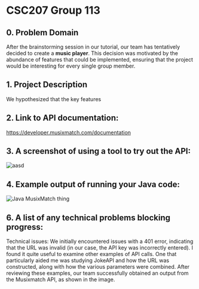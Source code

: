 # CSC207 Group 113

## 0. Problem Domain

After the brainstorming session in our tutorial, our team has tentatively decided to create a **music player**. 
This decision was motivated by the abundance of features that could be implemented,
ensuring that the project would be interesting for every single group member.

## 1. Project Description

We hypothesized that the key features



## 2. Link to API documentation:
https://developer.musixmatch.com/documentation

## 3. A screenshot of using a tool to try out the API:
![aasd](https://github.com/jlowb/CSC207REAL/assets/46061076/f1313616-8b97-47e2-b13b-6e8913838e1c)

## 4. Example output of running your Java code:
![Java MusixMatch thing](https://github.com/jlowb/CSC207REAL/assets/46061076/c65611db-ee8e-416e-a078-8eac2aa287b7)

## 6. A list of any technical problems blocking progress:

Technical issues: We initially encountered issues with a 401 error, indicating that the URL was invalid (in our case, the API key was incorrectly entered). I found it quite useful to examine other examples of API calls. One that particularly aided me was studying JokeAPI and how the URL was constructed, along with how the various parameters were combined. After reviewing these examples, our team successfully obtained an output from the Musixmatch API, as shown in the image.
